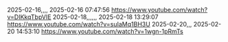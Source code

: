 2025-02-16,,,, 2025-02-16 07:47:56 https://www.youtube.com/watch?v=DIKkqTbpVIE
2025-02-18,,,,,, 2025-02-18 13:29:07 https://www.youtube.com/watch?v=suIaMq1BH3U
2025-02-20,,, 2025-02-20 14:53:10 https://www.youtube.com/watch?v=1wgn-1pRmTs

